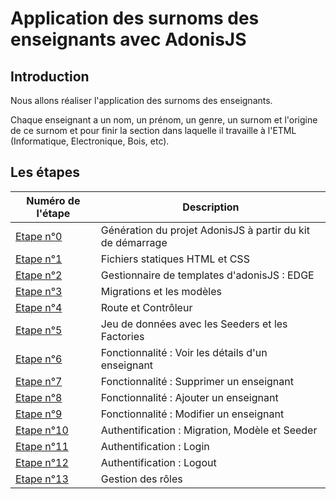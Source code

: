 # Application des surnoms des enseignants avec AdonisJS

## Introduction

Nous allons réaliser l'application des surnoms des enseignants.

Chaque enseignant a un nom, un prénom, un genre, un surnom et l'origine de ce surnom et pour finir la section dans laquelle il travaille à l'ETML (Informatique, Electronique, Bois, etc).

## Les étapes

| Numéro de l'étape                                                                          | Description                                                |
| ------------------------------------------------------------------------------------------ | ---------------------------------------------------------- |
| <a href="https://github.com/GregLeBarbar/app-teachers-adonisjs/tree/step0">Etape n°0</a>   | Génération du projet AdonisJS à partir du kit de démarrage |
| <a href="https://github.com/GregLeBarbar/app-teachers-adonisjs/tree/step1">Etape n°1</a>   | Fichiers statiques HTML et CSS                             |
| <a href="https://github.com/GregLeBarbar/app-teachers-adonisjs/tree/step2">Etape n°2</a>   | Gestionnaire de templates d'adonisJS : EDGE                |
| <a href="https://github.com/GregLeBarbar/app-teachers-adonisjs/tree/step3">Etape n°3</a>   | Migrations et les modèles                                  |
| <a href="https://github.com/GregLeBarbar/app-teachers-adonisjs/tree/step4">Etape n°4</a>   | Route et Contrôleur                                        |
| <a href="https://github.com/GregLeBarbar/app-teachers-adonisjs/tree/step5">Etape n°5</a>   | Jeu de données avec les Seeders et les Factories           |
| <a href="https://github.com/GregLeBarbar/app-teachers-adonisjs/tree/step6">Etape n°6</a>   | Fonctionnalité : Voir les détails d'un enseignant          |
| <a href="https://github.com/GregLeBarbar/app-teachers-adonisjs/tree/step7">Etape n°7</a>   | Fonctionnalité : Supprimer un enseignant                   |
| <a href="https://github.com/GregLeBarbar/app-teachers-adonisjs/tree/step8">Etape n°8</a>   | Fonctionnalité : Ajouter un enseignant                     |
| <a href="https://github.com/GregLeBarbar/app-teachers-adonisjs/tree/step9">Etape n°9</a>   | Fonctionnalité : Modifier un enseignant                    |
| <a href="https://github.com/GregLeBarbar/app-teachers-adonisjs/tree/step10">Etape n°10</a> | Authentification : Migration, Modèle et Seeder             |
| <a href="https://github.com/GregLeBarbar/app-teachers-adonisjs/tree/step11">Etape n°11</a> | Authentification : Login                                   |
| <a href="https://github.com/GregLeBarbar/app-teachers-adonisjs/tree/step12">Etape n°12</a> | Authentification : Logout                                  |
| <a href="https://github.com/GregLeBarbar/app-teachers-adonisjs/tree/step12">Etape n°13</a> | Gestion des rôles                                          |
